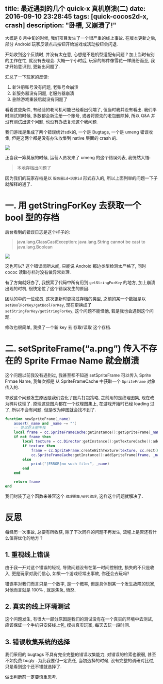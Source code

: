 title: 最近遇到的几个 quick-x 真机崩溃(二)
date: 2016-09-10 23:28:45
tags: [quick-cocos2d-x, crash]
description: "卧槽, 又崩溃了!"
---

大概是 8 月中旬的时候, 我们项目发生了一个很严重的线上事故. 在版本更新之后, 部分 Android 玩家反馈点击按钮开始游戏或活动按钮会闪退.

开始收到这个反馈时, 并没有太在意, 心想是不是机型适配有问题 ? 加上当时有别的工作在忙, 就没有去理会. 大概一个小时后, 玩家的邮件像雪花一样纷纷而至, 我才开始意识到, 更新出问题了.

汇总了一下玩家的反馈:

1. 新注册账号没有问题, 老账号会崩溃
2. 新服务器没有问题, 老服务器崩溃
3. 删除游戏重装后就没有问题了

看着这些条件, 有经验的老司机可能已经看出倪端了, 但当时我并没有看出. 我们平时测试的时候, 多数都会新注册一个账号, 或者将原先的老包删除掉, 所以 Q&A 并没有测试出这个问题, 也没有办法复现这个我问题.

我们游戏是集成了两个错误统计sdk的, 一个是 Bugtags, 一个是 umeng 错误收集, 但是这两个都是没有办法收集到 native 层面的 crash 的. 

![][2]

正当我一筹莫展的时候, 运营人员发来了 umeng 的这个错误列表, 我恍然大悟:

> 本地存档出问题了

因为我们的玩家存档是以 `服务器id+玩家id` 形式存入的, 所以上面列举的问题一下子就解释的通了.

# 一. 用 getStringForKey 去获取一个 bool 型的存档

后台看到的错误日志是这个样子的:

> java.lang.ClassCastException: java.lang.String cannot be cast to java.lang.Boolean

![][1]

这也可以? 这个错误闻所未闻, 只能说 Android 那边类型检测太严格了, 同时 cococ 读取存档时没有做异常处理.

有了方向就好办了, 我搜索了代码中所有用到 `getStringForKey` 的地方, 加上崩溃出现的时机, 很快定位了这个错误发生的原因.

团队的中的一位成员, 这次更新时更换过存档的类型, 之前的某一个数据是以 `setBoolForKey/getBoolForKey`, 现在更换成了 `setStringForKey/getStringForKey`, 这个问题不能怪他, 若是我也会遇到这个问题.

修改也很简单, 我换了一个新 key 去 存取/读取 这个存档.


# 二. setSpriteFrame(“a.png”) 传入不存在的 Sprite Frmae Name 就会崩溃

这个问题以前我没有遇到过, 我甚至都不知道 setSpriteFrame 可以传入 Sprite Frmae Name, 我每次都是 从 SpriteFrameCache 中获取一个 `SpriteFrame` 对象传入的.

导致这个问题发生原因是我们变化了图片打包策略, 之前用的是纹理图集, 现在改为碎片纹理了. 原理这些图片都在一个纹理图集上, 在游戏开始时已经 loading 过了, 所以不会有问题. 但是改为碎图就会找不到了.

```lua
function newSpriteFrame(_name)
    assert(_name and _name ~= "")
    -- 尝试在大图中找
    local frame = cc.SpriteFrameCache:getInstance():getSpriteFrame(_name)
    if not frame then
        local texture = cc.Director:getInstance():getTextureCache():addImage(_name)
        if texture then
            frame = cc.SpriteFrame:createWithTexture(texture, cc.rect(0, 0, texture:getContentSize().width, texture:getContentSize().height))
            cc.SpriteFrameCache:getInstance():addSpriteFrame(frame, _name)
        else
            print("[ERROR]no such file:", _name)
        end
    end 

    return frame
end
```

我们封装了这个函数来兼容这个 `纹理图集/碎片纹理`, 这样这个问题就解决了.

# 反思

每经历一次事故, 总要有所收获, 除了下次同样的问题不再发生, 流程上是否还有什么值得优化的地方 ?

## 1. 重视线上错误

由于我一开对这个错误的轻视, 导致问题没有在第一时间控制住, 损失的不只是收入, 更是玩家对我们信心, 如果一个游戏经常出事故, 你还会去玩吗?

错误率对我们而言只是一个数字, 是一个概率, 但是具体到某一个发生故障的玩家, 对他而言就是 100% , 就是焦急, 愤怒.

## 2. 真实的线上环境测试

这个问题发生, 有很大一部分原因是我们的测试没有在一个真实的环境中去测试, 应该保证一个手机只安装线上包, 模拟真实玩家, 每天去玩一段时间.

## 3. 错误收集系统的选择

我们采用的 bugtags 不具有完全完整的错误收集能力, 对错误的检索也很弱, 甚至不如免费 bugly . 为此我要付一定责任, 当初选择的时候, 没有完整的调研对比过, 只是看到这个还不错就选择了.

做出判断前一定要慎重思考.

[1]: /face/yilianmengbi.jpg
[2]: http://ww4.sinaimg.cn/large/7f870d23jw1f7xim4h1aaj21b50ej0ul.jpg